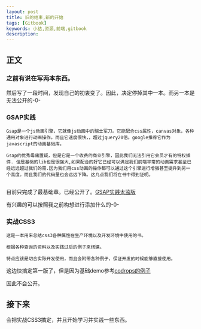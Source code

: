 ```yaml
---
layout: post
title: 旧的结束,新的开始
tags: [Gitbook]
keywords: 小结,资源,前端,gitbook
description: 
---
```


## 正文

### 之前有说在写两本东西。

然后写了一段时间，发现自己的初衷变了。因此，决定停掉其中一本。而另一本是无法公开的-0-

### GSAP实践

```
Gsap是一个js动画引擎，它就像js动画中的瑞士军刀。它能配合css属性，canvas对象，各种通用对象进行动画操作。而且它速度很快，，超过jquery20倍。google推荐它作为javascript的动画基础库。

Gsap的优秀毋庸置疑，但是它是一个收费的商业引擎，因此我们无法引用它会员才有的特权插件. 但是基础的lib也是很强大,如果配合的好它已经可以满足我们前端平常的动画需求甚至已经远远超过我们的需.因为我们用css动画的操作都可以通过这个引擎进行增强甚至提升到另一个高度。而且我们的代码量也会远远下降。这几点我们将在书中得到证明。


```
目前只完成了最基础章。已经公开了。[GSAP实践太监版](https://www.gitbook.com/book/linshuizhaoying/gsap-)

有兴趣的可以按照我之前构想进行添加什么的-0-

### 实战CSS3

```
这是一本用来总结css3各种属性在生产环境以及开发环境中使用的书。

根据各种查询的资料以及实践过后的例子来搭建。

特点应该是切合实际开发使用，而且会附带各种例子，保证开发的时候能够直接使用。
```
这边快搞定第一版了，但是因为基础demo参考[codrops的例子](http://tympanus.net/codrops/css_reference/)

因此不会公开。

## 接下来

会把实战CSS3搞定，并且开始学习并实践一些东西。